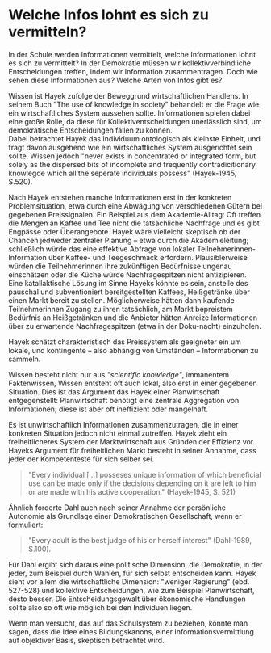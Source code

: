 # Welche Infos lohnt es sich zu vermitteln?

In der Schule werden Informationen vermittelt, welche Informationen lohnt es sich zu vermittelt?
In der Demokratie müssen wir kollektivverbindliche Entscheidungen treffen, indem wir Information zusammentragen.
Doch wie sehen diese Informationen aus? Welche Arten von Infos gibt es?

Wissen ist Hayek zufolge der Beweggrund wirtschaftlichen Handlens.
In seinem Buch "The use of knowledge in society" behandelt er die Frage wie ein wirtschaftliches System aussehen sollte.
Informationen spielen dabei eine große Rolle, da diese für Kollektiventscheidungen unerlässlich sind, um demokratische Entscheidungen fällen zu können.  
Dabei betrachtet Hayek das Individuum ontologisch als kleinste Einheit, und fragt davon ausgehend wie ein wirtschaftliches System ausgerichtet sein sollte.
Wissen jedoch "never exists in concentrated or integrated form, but solely as the dispersed bits of incomplete and frequently contradicitionary knowlegde which all the seperate individuals possess" (Hayek-1945, S.520).

Nach Hayek entstehen manche Informationen erst in der konkreten Problemsituation, etwa durch eine Abwägung von verschiedenen Gütern bei gegebenen Preissignalen.
Ein Beispiel aus dem Akademie-Alltag: Oft treffen die Mengen an Kaffee und Tee nicht die tatsächliche Nachfrage und es gibt Engpässe oder Überangebote.
Hayek wäre vielleicht skeptisch ob der Chancen jedweder zentraler Planung – etwa durch die Akademieleitung; schließlich würde das eine effektive Abfrage von lokaler Teilnehmerinnen-Information über Kaffee- und Teegeschmack erfordern.
Plausiblerweise würden die Teilnehmerinnen ihre zukünftigen Bedürfnisse ungenau einschätzen oder die Küche würde Nachfragespitzen nicht antizipieren.
Eine katallaktische Lösung im Sinne Hayeks könnte es sein, anstelle des pauschal und subventioniert bereitgestellten Kaffees, Heißgetränke über einen Markt bereit zu stellen.
Möglicherweise hätten dann kaufende Teilnehmerinnen Zugang zu ihren tatsächlich, am Markt bepreistem Bedürfnis an Heißgetränken und die Anbieter hätten Anreize Informationen über zu erwartende Nachfragespitzen (etwa in der Doku-nacht) einzuholen.

Hayek schätzt charakteristisch das Preissystem als geeigneter ein um lokale, und kontingente – also abhängig von Umständen – Informationen zu sammeln.

Wissen besteht nicht nur aus *"scientific knowledge"*, immanentem Faktenwissen,  Wissen entsteht oft auch lokal, also erst in einer gegebenen Situation.
Dies ist das Argument das Hayek einer Planwirtschaft entgegenstellt:
Planwirtschaft benötigt eine zentrale Aggregation von Informationen; diese ist aber oft ineffizient oder mangelhaft.

Es ist unwirtschaftlich Informationen zusammenzutragen, die in einer konkreten Situation jedoch nicht einmal zutreffen.
Hayek zieht ein freiheitlicheres System der Marktwirtschaft aus Gründen der Effizienz vor.
Hayeks Argument für freiheitlichen Markt besteht in seiner Annahme, dass jeder der Kompetenteste für sich selber sei.
>"Every individual [...] posseses unique information of which beneficial use can be made only if the decisions depending on it are left to him or are made with his active cooperation." (Hayek-1945, S. 521)

Ähnlich forderte Dahl auch nach seiner Annahme der persönliche Autonomie als Grundlage einer Demokratischen Gesellschaft, wenn er formuliert:
>"Every adult is the best judge of his or herself interest" (Dahl-1989, S.100).

Für Dahl ergibt sich daraus eine politische Dimension, die Demokratie, in der jeder, zum Beispiel durch Wahlen, für sich selbst entscheiden kann.
Hayek sieht vor allem die wirtschaftliche Dimension: "weniger Regierung" (ebd. 527-528) und kollektive Entscheidungen, wie zum Beispiel Planwirtschaft, desto besser.
Die Entscheidungsgewalt über ökonomische Handlungen sollte also so oft wie möglich bei den Individuen liegen.

Wenn man versucht, das auf das Schulsystem zu beziehen, könnte man sagen, dass die Idee eines Bildungskanons, einer Informationsvermittlung auf objektiver Basis, skeptisch betrachtet wird.
